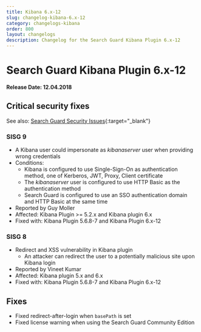 ```yaml
---
title: Kibana 6.x-12
slug: changelog-kibana-6.x-12
category: changelogs-kibana
order: 800
layout: changelogs
description: Changelog for the Search Guard Kibana Plugin 6.x-12
---
```


<!---
Copryight 2010 floragunn GmbH
-->

# Search Guard Kibana Plugin 6.x-12

**Release Date: 12.04.2018**

## Critical security fixes

See also: [Search Guard Security Issues](https://github.com/floragunncom/search-guard/wiki/Security-Issues){:target="_blank"}

### SISG 9
* A Kibana user could impersonate as _kibanaserver_ user when providing wrong credentials
* Conditions:
  * Kibana is configured to use Single-Sign-On as authentication method, one of Kerberos, JWT, Proxy, Client certificate
  * The _kibanaserver_ user is configured to use HTTP Basic as the authentication method
  * Search Guard is configured to use an SSO authentication domain and HTTP Basic at the same time
* Reported by Guy Moller
* Affected: Kibana Plugin >= 5.2.x  and Kibana plugin 6.x 
* Fixed with: Kibana Plugin 5.6.8-7 and Kibana Plugin 6.x-12

### SISG 8
* Redirect and XSS vulnerability in Kibana plugin
  * An attacker can redirect the user to a potentially malicious site upon Kibana login
* Reported by Vineet Kumar
* Affected: Kibana plugin 5.x and 6.x
* Fixed with: Kibana Plugin 5.6.8-7 and Kibana Plugin 6.x-12

## Fixes

* Fixed redirect-after-login when `basePath` is set
* Fixed license warning when using the Search Guard Community Edition
